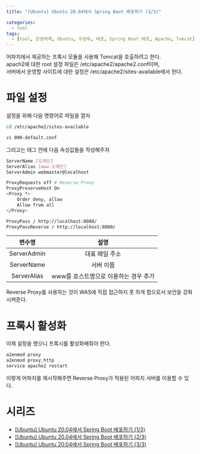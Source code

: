```yaml
---
title: "[Ubuntu] Ubuntu 20.04에서 Spring Boot 배포하기 (3/3)"

categories:
  - tool
tags:
  - [tool, 운영체제, Ubuntu, 우분투, 배포, Spring Boot 배포, Apache, Tomcat]
---
```


어파치에서 제공하는 프록시 모듈을 사용해 Tomcat을 호출하려고 한다.   
apach2에 대한 root 설정 파일은 /etc/apache2/apache2.conf이며,   
서버에서 운영할 사이트에 대한 설정은 /etc/apache2/sites-available에서 한다.   

# 파일 설정

설정을 위해 다음 명령어로 파일을 열자   
```bash
cd /etc/apache2/sites-available

vi 000-default.conf
```

그리고는 <VirtualHost> 태그 안에 다음 속성값들을 작성해주자   
```bash
ServerName [도메인]
ServerAlias [www.도메인]
ServerAdmin webmaster@localhost

ProxyRequests off # Reverse Proxy
ProxyPreserveHost On
<Proxy *>
	Order deny, allow
    Allow from all
</Proxy>

ProxyPass / http://localhost:8080/
ProxyPassReverse / http://localhost:8080/
```

|변수명|설명|
|:--:|:--:|
|ServerAdmin|대표 메일 주소|
|ServerName|서버 이름|
|ServerAlias|www를 호스트명으로 이용하는 경우 추가|

Reverse Proxy를 사용하는 것이 WAS에 직접 접근하지 못 하게 함으로서 보안을 강화시켜준다.   

# 프록시 활성화

이제 설정을 했으니 프록시를 활성화해줘야 한다.   
```bash
a2enmod proxy
a2enmod proxy_http
service apache2 restart
```
이렇게 어파치를 재시작해주면 Reverse Proxy가 적용된 어파치 서버를 이용할 수 있다.   

# 시리즈

- [[Ubuntu] Ubuntu 20.04에서 Spring Boot 배포하기 (1/3)](https://gibum1228.github.io/tool/Ubuntu-20.04에서-Spring-Boot-배포하기-(1)/)
- [[Ubuntu] Ubuntu 20.04에서 Spring Boot 배포하기 (2/3)](https://gibum1228.github.io/tool/Ubuntu-20.04에서-Spring-Boot-배포하기-(2)/)
- [[Ubuntu] Ubuntu 20.04에서 Spring Boot 배포하기 (3/3)](https://gibum1228.github.io/tool/Ubuntu-20.04에서-Spring-Boot-배포하기-(3)/)